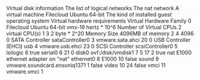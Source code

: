 <?xml version="1.0" encoding="UTF-8"?>
<!--Generated by VMware ovftool 4.4.3 (build-18663434), UTC time: 2023-08-02T19:53:22.665828Z-->
<Envelope vmw:buildId="build-18663434" xmlns="http://schemas.dmtf.org/ovf/envelope/1" xmlns:cim="http://schemas.dmtf.org/wbem/wscim/1/common" xmlns:ovf="http://schemas.dmtf.org/ovf/envelope/1" xmlns:rasd="http://schemas.dmtf.org/wbem/wscim/1/cim-schema/2/CIM_ResourceAllocationSettingData" xmlns:vmw="http://www.vmware.com/schema/ovf" xmlns:vssd="http://schemas.dmtf.org/wbem/wscim/1/cim-schema/2/CIM_VirtualSystemSettingData" xmlns:xsi="http://www.w3.org/2001/XMLSchema-instance">
  <References>
    <File ovf:href="FileCloud-disk1.vmdk" ovf:id="file1" ovf:size="3160134144"/>
  </References>
  <DiskSection>
    <Info>Virtual disk information</Info>
    <Disk ovf:capacity="50" ovf:capacityAllocationUnits="byte * 2^30" ovf:diskId="vmdisk1" ovf:fileRef="file1" ovf:format="http://www.vmware.com/interfaces/specifications/vmdk.html#streamOptimized" ovf:populatedSize="6841696256"/>
  </DiskSection>
  <NetworkSection>
    <Info>The list of logical networks</Info>
    <Network ovf:name="nat">
      <Description>The nat network</Description>
    </Network>
  </NetworkSection>
  <VirtualSystem ovf:id="vm">
    <Info>A virtual machine</Info>
    <Name>Filecloud Ubuntu 64-bit</Name>
    <OperatingSystemSection ovf:id="94" vmw:osType="ubuntu64Guest">
      <Info>The kind of installed guest operating system</Info>
    </OperatingSystemSection>
    <VirtualHardwareSection>
      <Info>Virtual hardware requirements</Info>
      <System>
        <vssd:ElementName>Virtual Hardware Family</vssd:ElementName>
        <vssd:InstanceID>0</vssd:InstanceID>
        <vssd:VirtualSystemIdentifier>Filecloud Ubuntu 64-bit</vssd:VirtualSystemIdentifier>
        <vssd:VirtualSystemType>vmx-19</vssd:VirtualSystemType>
      </System>
      <Item>
        <rasd:AllocationUnits>hertz * 10^6</rasd:AllocationUnits>
        <rasd:Description>Number of Virtual CPUs</rasd:Description>
        <rasd:ElementName>2 virtual CPU(s)</rasd:ElementName>
        <rasd:InstanceID>1</rasd:InstanceID>
        <rasd:ResourceType>3</rasd:ResourceType>
        <rasd:VirtualQuantity>2</rasd:VirtualQuantity>
      </Item>
      <Item>
        <rasd:AllocationUnits>byte * 2^20</rasd:AllocationUnits>
        <rasd:Description>Memory Size</rasd:Description>
        <rasd:ElementName>4096MB of memory</rasd:ElementName>
        <rasd:InstanceID>2</rasd:InstanceID>
        <rasd:ResourceType>4</rasd:ResourceType>
        <rasd:VirtualQuantity>4096</rasd:VirtualQuantity>
      </Item>
      <Item>
        <rasd:Address>0</rasd:Address>
        <rasd:Description>SATA Controller</rasd:Description>
        <rasd:ElementName>sataController0</rasd:ElementName>
        <rasd:InstanceID>3</rasd:InstanceID>
        <rasd:ResourceSubType>vmware.sata.ahci</rasd:ResourceSubType>
        <rasd:ResourceType>20</rasd:ResourceType>
      </Item>
      <Item ovf:required="false">
        <rasd:Address>0</rasd:Address>
        <rasd:Description>USB Controller (EHCI)</rasd:Description>
        <rasd:ElementName>usb</rasd:ElementName>
        <rasd:InstanceID>4</rasd:InstanceID>
        <rasd:ResourceSubType>vmware.usb.ehci</rasd:ResourceSubType>
        <rasd:ResourceType>23</rasd:ResourceType>
        <vmw:Config ovf:required="false" vmw:key="ehciEnabled" vmw:value="true"/>
      </Item>
      <Item>
        <rasd:Address>0</rasd:Address>
        <rasd:Description>SCSI Controller</rasd:Description>
        <rasd:ElementName>scsiController0</rasd:ElementName>
        <rasd:InstanceID>5</rasd:InstanceID>
        <rasd:ResourceSubType>lsilogic</rasd:ResourceSubType>
        <rasd:ResourceType>6</rasd:ResourceType>
      </Item>
      <Item ovf:required="false">
        <rasd:AutomaticAllocation>true</rasd:AutomaticAllocation>
        <rasd:ElementName>serial0</rasd:ElementName>
        <rasd:InstanceID>6</rasd:InstanceID>
        <rasd:ResourceType>21</rasd:ResourceType>
        <vmw:Config ovf:required="false" vmw:key="yieldOnPoll" vmw:value="false"/>
        <vmw:Config ovf:required="false" vmw:key="connectable.allowGuestControl" vmw:value="false"/>
      </Item>
      <Item>
        <rasd:AddressOnParent>0</rasd:AddressOnParent>
        <rasd:ElementName>disk0</rasd:ElementName>
        <rasd:HostResource>ovf:/disk/vmdisk1</rasd:HostResource>
        <rasd:InstanceID>7</rasd:InstanceID>
        <rasd:Parent>5</rasd:Parent>
        <rasd:ResourceType>17</rasd:ResourceType>
      </Item>
      <Item>
        <rasd:AddressOnParent>2</rasd:AddressOnParent>
        <rasd:AutomaticAllocation>true</rasd:AutomaticAllocation>
        <rasd:Connection>nat</rasd:Connection>
        <rasd:Description>E1000 ethernet adapter on &quot;nat&quot;</rasd:Description>
        <rasd:ElementName>ethernet0</rasd:ElementName>
        <rasd:InstanceID>8</rasd:InstanceID>
        <rasd:ResourceSubType>E1000</rasd:ResourceSubType>
        <rasd:ResourceType>10</rasd:ResourceType>
        <vmw:Config ovf:required="false" vmw:key="slotInfo.pciSlotNumber" vmw:value="33"/>
        <vmw:Config ovf:required="false" vmw:key="connectable.allowGuestControl" vmw:value="true"/>
      </Item>
      <Item ovf:required="false">
        <rasd:AutomaticAllocation>false</rasd:AutomaticAllocation>
        <rasd:ElementName>sound</rasd:ElementName>
        <rasd:InstanceID>9</rasd:InstanceID>
        <rasd:ResourceSubType>vmware.soundcard.ensoniq1371</rasd:ResourceSubType>
        <rasd:ResourceType>1</rasd:ResourceType>
        <vmw:Config ovf:required="false" vmw:key="slotInfo.pciSlotNumber" vmw:value="34"/>
      </Item>
      <Item ovf:required="false">
        <rasd:AutomaticAllocation>false</rasd:AutomaticAllocation>
        <rasd:ElementName>video</rasd:ElementName>
        <rasd:InstanceID>10</rasd:InstanceID>
        <rasd:ResourceType>24</rasd:ResourceType>
        <vmw:Config ovf:required="false" vmw:key="videoRamSizeInKB" vmw:value="262144"/>
        <vmw:Config ovf:required="false" vmw:key="enable3DSupport" vmw:value="true"/>
      </Item>
      <Item ovf:required="false">
        <rasd:AutomaticAllocation>false</rasd:AutomaticAllocation>
        <rasd:ElementName>vmci</rasd:ElementName>
        <rasd:InstanceID>11</rasd:InstanceID>
        <rasd:ResourceSubType>vmware.vmci</rasd:ResourceSubType>
        <rasd:ResourceType>1</rasd:ResourceType>
      </Item>
      <vmw:Config ovf:required="false" vmw:key="cpuHotAddEnabled" vmw:value="true"/>
      <vmw:Config ovf:required="false" vmw:key="memoryHotAddEnabled" vmw:value="true"/>
      <vmw:Config ovf:required="false" vmw:key="tools.syncTimeWithHost" vmw:value="false"/>
      <vmw:Config ovf:required="false" vmw:key="powerOpInfo.powerOffType" vmw:value="soft"/>
      <vmw:Config ovf:required="false" vmw:key="powerOpInfo.resetType" vmw:value="soft"/>
      <vmw:Config ovf:required="false" vmw:key="powerOpInfo.suspendType" vmw:value="soft"/>
      <vmw:ExtraConfig ovf:required="false" vmw:key="nvram" vmw:value="Filecloud Ubuntu 64-bit.nvram"/>
      <vmw:ExtraConfig ovf:required="false" vmw:key="virtualHW.productCompatibility" vmw:value="hosted"/>
    </VirtualHardwareSection>
  </VirtualSystem>
</Envelope>